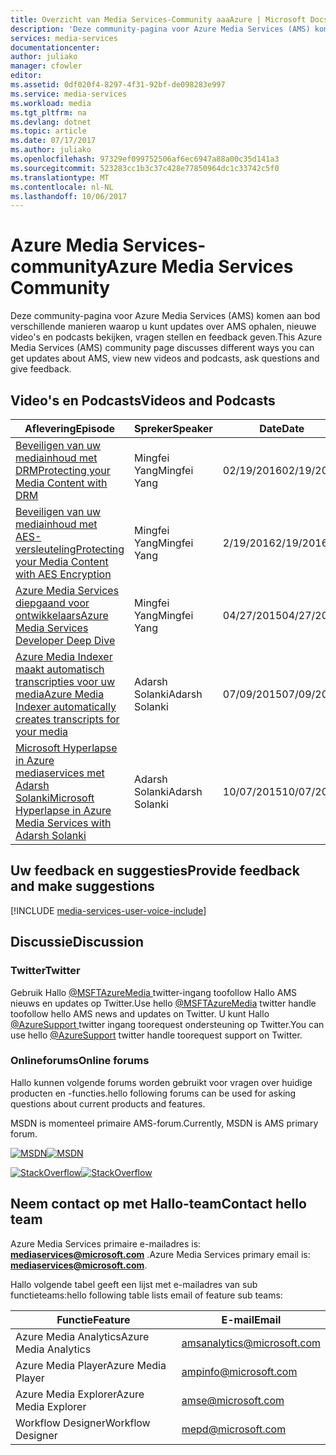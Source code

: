 ```yaml
---
title: Overzicht van Media Services-Community aaaAzure | Microsoft Docs
description: 'Deze community-pagina voor Azure Media Services (AMS) komen aan bod verschillende manieren waarop u kunt updates over AMS ophalen, Zie nieuwe video''s en podcasts, vragen stellen en feedback geven. '
services: media-services
documentationcenter: 
author: juliako
manager: cfowler
editor: 
ms.assetid: 0df020f4-8297-4f31-92bf-de098283e997
ms.service: media-services
ms.workload: media
ms.tgt_pltfrm: na
ms.devlang: dotnet
ms.topic: article
ms.date: 07/17/2017
ms.author: juliako
ms.openlocfilehash: 97329ef099752506af6ec6947a88a00c35d141a3
ms.sourcegitcommit: 523283cc1b3c37c428e77850964dc1c33742c5f0
ms.translationtype: MT
ms.contentlocale: nl-NL
ms.lasthandoff: 10/06/2017
---
```

# <a name="azure-media-services-community"></a><span data-ttu-id="4ffb7-103">Azure Media Services-community</span><span class="sxs-lookup"><span data-stu-id="4ffb7-103">Azure Media Services Community</span></span>
<span data-ttu-id="4ffb7-104">Deze community-pagina voor Azure Media Services (AMS) komen aan bod verschillende manieren waarop u kunt updates over AMS ophalen, nieuwe video's en podcasts bekijken, vragen stellen en feedback geven.</span><span class="sxs-lookup"><span data-stu-id="4ffb7-104">This Azure Media Services (AMS) community page discusses different ways you can get updates about AMS, view new videos and podcasts, ask questions and give feedback.</span></span>   

## <a name="videos-and-podcasts"></a><span data-ttu-id="4ffb7-105">Video's en Podcasts</span><span class="sxs-lookup"><span data-stu-id="4ffb7-105">Videos and Podcasts</span></span>
| <span data-ttu-id="4ffb7-106">Aflevering</span><span class="sxs-lookup"><span data-stu-id="4ffb7-106">Episode</span></span> | <span data-ttu-id="4ffb7-107">Spreker</span><span class="sxs-lookup"><span data-stu-id="4ffb7-107">Speaker</span></span> | <span data-ttu-id="4ffb7-108">Date</span><span class="sxs-lookup"><span data-stu-id="4ffb7-108">Date</span></span> |
| --- | --- | --- |
| [<span data-ttu-id="4ffb7-109">Beveiligen van uw mediainhoud met DRM</span><span class="sxs-lookup"><span data-stu-id="4ffb7-109">Protecting your Media Content with DRM</span></span>](https://azure.microsoft.com/documentation/videos/azurefridayprotectingyourmediacontentdrm/) |<span data-ttu-id="4ffb7-110">Mingfei Yang</span><span class="sxs-lookup"><span data-stu-id="4ffb7-110">Mingfei Yang</span></span> |<span data-ttu-id="4ffb7-111">02/19/2016</span><span class="sxs-lookup"><span data-stu-id="4ffb7-111">02/19/2016</span></span> |
| [<span data-ttu-id="4ffb7-112">Beveiligen van uw mediainhoud met AES-versleuteling</span><span class="sxs-lookup"><span data-stu-id="4ffb7-112">Protecting your Media Content with AES Encryption</span></span>](https://azure.microsoft.com/documentation/videos/azure-media-services-protecting-your-media-content-with-aes-encryption/) |<span data-ttu-id="4ffb7-113">Mingfei Yang</span><span class="sxs-lookup"><span data-stu-id="4ffb7-113">Mingfei Yang</span></span> |<span data-ttu-id="4ffb7-114">2/19/2016</span><span class="sxs-lookup"><span data-stu-id="4ffb7-114">2/19/2016</span></span> |
| [<span data-ttu-id="4ffb7-115">Azure Media Services diepgaand voor ontwikkelaars</span><span class="sxs-lookup"><span data-stu-id="4ffb7-115">Azure Media Services Developer Deep Dive</span></span>](https://azure.microsoft.com/documentation/videos/build-2015-azure-media-services-developer-deep-dive/) |<span data-ttu-id="4ffb7-116">Mingfei Yang</span><span class="sxs-lookup"><span data-stu-id="4ffb7-116">Mingfei Yang</span></span> |<span data-ttu-id="4ffb7-117">04/27/2015</span><span class="sxs-lookup"><span data-stu-id="4ffb7-117">04/27/2015</span></span> |
| [<span data-ttu-id="4ffb7-118">Azure Media Indexer maakt automatisch transcripties voor uw media</span><span class="sxs-lookup"><span data-stu-id="4ffb7-118">Azure Media Indexer automatically creates transcripts for your media</span></span>](https://azure.microsoft.com/documentation/videos/azure-media-indexer-autoatically-creates-transcripts-for-your-media-with-adarsh-solanki/) |<span data-ttu-id="4ffb7-119">Adarsh Solanki</span><span class="sxs-lookup"><span data-stu-id="4ffb7-119">Adarsh Solanki</span></span> |<span data-ttu-id="4ffb7-120">07/09/2015</span><span class="sxs-lookup"><span data-stu-id="4ffb7-120">07/09/2015</span></span> |
| [<span data-ttu-id="4ffb7-121">Microsoft Hyperlapse in Azure mediaservices met Adarsh Solanki</span><span class="sxs-lookup"><span data-stu-id="4ffb7-121">Microsoft Hyperlapse in Azure Media Services with Adarsh Solanki</span></span>](https://azure.microsoft.com/documentation/videos/microsoft-hyperlapse-in-azure-media-services-with-adarsh-solanki/) |<span data-ttu-id="4ffb7-122">Adarsh Solanki</span><span class="sxs-lookup"><span data-stu-id="4ffb7-122">Adarsh Solanki</span></span> |<span data-ttu-id="4ffb7-123">10/07/2015</span><span class="sxs-lookup"><span data-stu-id="4ffb7-123">10/07/2015</span></span> |

## <a name="provide-feedback-and-make-suggestions"></a><span data-ttu-id="4ffb7-124">Uw feedback en suggesties</span><span class="sxs-lookup"><span data-stu-id="4ffb7-124">Provide feedback and make suggestions</span></span>
[!INCLUDE [media-services-user-voice-include](../../includes/media-services-user-voice-include.md)]

## <a name="discussion"></a><span data-ttu-id="4ffb7-125">Discussie</span><span class="sxs-lookup"><span data-stu-id="4ffb7-125">Discussion</span></span>
### <a name="twitter"></a><span data-ttu-id="4ffb7-126">Twitter</span><span class="sxs-lookup"><span data-stu-id="4ffb7-126">Twitter</span></span>
<span data-ttu-id="4ffb7-127">Gebruik Hallo [ @MSFTAzureMedia ](https://twitter.com/MSFTAzureMedia) twitter-ingang toofollow Hallo AMS nieuws en updates op Twitter.</span><span class="sxs-lookup"><span data-stu-id="4ffb7-127">Use hello [@MSFTAzureMedia](https://twitter.com/MSFTAzureMedia) twitter handle toofollow hello AMS news and updates on Twitter.</span></span> <span data-ttu-id="4ffb7-128">U kunt Hallo [ @AzureSupport ](https://twitter.com/azuresupport) twitter ingang toorequest ondersteuning op Twitter.</span><span class="sxs-lookup"><span data-stu-id="4ffb7-128">You can use hello [@AzureSupport](https://twitter.com/azuresupport) twitter handle toorequest support on Twitter.</span></span>  

### <a name="online-forums"></a><span data-ttu-id="4ffb7-129">Onlineforums</span><span class="sxs-lookup"><span data-stu-id="4ffb7-129">Online forums</span></span>
<span data-ttu-id="4ffb7-130">Hallo kunnen volgende forums worden gebruikt voor vragen over huidige producten en -functies.</span><span class="sxs-lookup"><span data-stu-id="4ffb7-130">hello following forums can be used for asking questions about current products and features.</span></span>

<span data-ttu-id="4ffb7-131">MSDN is momenteel primaire AMS-forum.</span><span class="sxs-lookup"><span data-stu-id="4ffb7-131">Currently, MSDN is AMS primary forum.</span></span>

<span data-ttu-id="4ffb7-132">[![MSDN](./media/media-services-community/msdn.png)](https://social.msdn.microsoft.com/forums/azure/home?forum=MediaServices)</span><span class="sxs-lookup"><span data-stu-id="4ffb7-132">[![MSDN](./media/media-services-community/msdn.png)](https://social.msdn.microsoft.com/forums/azure/home?forum=MediaServices)</span></span> 

<span data-ttu-id="4ffb7-133">[![StackOverflow](./media/media-services-community/stack-overflow.png)](http://stackoverflow.com/questions/tagged/azure-media-services)</span><span class="sxs-lookup"><span data-stu-id="4ffb7-133">[![StackOverflow](./media/media-services-community/stack-overflow.png)](http://stackoverflow.com/questions/tagged/azure-media-services)</span></span> 

## <a name="contact-hello-team"></a><span data-ttu-id="4ffb7-134">Neem contact op met Hallo-team</span><span class="sxs-lookup"><span data-stu-id="4ffb7-134">Contact hello team</span></span>
<span data-ttu-id="4ffb7-135">Azure Media Services primaire e-mailadres is:  **mediaservices@microsoft.com** .</span><span class="sxs-lookup"><span data-stu-id="4ffb7-135">Azure Media Services primary email is: **mediaservices@microsoft.com**.</span></span>

<span data-ttu-id="4ffb7-136">Hallo volgende tabel geeft een lijst met e-mailadres van sub functieteams:</span><span class="sxs-lookup"><span data-stu-id="4ffb7-136">hello following table lists email of feature sub teams:</span></span>

| <span data-ttu-id="4ffb7-137">Functie</span><span class="sxs-lookup"><span data-stu-id="4ffb7-137">Feature</span></span> | <span data-ttu-id="4ffb7-138">E-mail</span><span class="sxs-lookup"><span data-stu-id="4ffb7-138">Email</span></span> |
| --- | --- |
| <span data-ttu-id="4ffb7-139">Azure Media Analytics</span><span class="sxs-lookup"><span data-stu-id="4ffb7-139">Azure Media Analytics</span></span> |amsanalytics@microsoft.com |
| <span data-ttu-id="4ffb7-140">Azure Media Player</span><span class="sxs-lookup"><span data-stu-id="4ffb7-140">Azure Media Player</span></span> |ampinfo@microsoft.com |
| <span data-ttu-id="4ffb7-141">Azure Media Explorer</span><span class="sxs-lookup"><span data-stu-id="4ffb7-141">Azure Media Explorer</span></span> |amse@microsoft.com |
| <span data-ttu-id="4ffb7-142">Workflow Designer</span><span class="sxs-lookup"><span data-stu-id="4ffb7-142">Workflow Designer</span></span> |mepd@microsoft.com |

